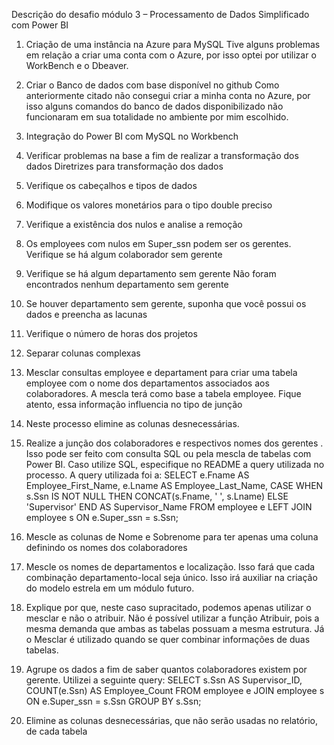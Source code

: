Descrição do desafio módulo 3 – Processamento de Dados Simplificado com Power BI
1.	Criação de uma instância na Azure para MySQL
    Tive alguns problemas em relação a criar uma conta com o Azure, por isso optei por utilizar o WorkBench e o Dbeaver.
2.	Criar o Banco de dados com base disponível no github
    Como anteriormente citado não consegui criar a minha conta no Azure, por isso alguns comandos do banco de dados disponibilizado não funcionaram em sua totalidade no ambiente por mim escolhido.
3.	Integração do Power BI com MySQL no Workbench
4.	Verificar problemas na base a fim de realizar a transformação dos dados
Diretrizes para transformação dos dados
1.	Verifique os cabeçalhos e tipos de dados
2.	Modifique os valores monetários para o tipo double preciso
3.	Verifique a existência dos nulos e analise a remoção
4.	Os employees com nulos em Super_ssn podem ser os gerentes. Verifique se há algum colaborador sem gerente
5.	Verifique se há algum departamento sem gerente
      Não foram encontrados nenhum departamento sem gerente
6.	Se houver departamento sem gerente, suponha que você possui os dados e preencha as lacunas
7.	Verifique o número de horas dos projetos
8.	Separar colunas complexas
9.	Mesclar consultas employee e departament para criar uma tabela employee com o nome dos departamentos associados aos colaboradores. A mescla terá como base a tabela employee. Fique atento, essa informação influencia no tipo de junção
10.	Neste processo elimine as colunas desnecessárias. 
11.	Realize a junção dos colaboradores e respectivos nomes dos gerentes . Isso pode ser feito com consulta SQL ou pela mescla de tabelas com Power BI. Caso utilize SQL, especifique no README a query utilizada no processo.
  A query utilizada foi a: 
       SELECT e.Fname AS Employee_First_Name,
             e.Lname AS Employee_Last_Name,
             CASE 
                 WHEN s.Ssn IS NOT NULL THEN CONCAT(s.Fname, ' ', s.Lname)
                 ELSE 'Supervisor'
             END AS Supervisor_Name
      FROM employee e
      LEFT JOIN employee s ON e.Super_ssn = s.Ssn; 

12.	Mescle as colunas de Nome e Sobrenome para ter apenas uma coluna definindo os nomes dos colaboradores
13.	Mescle os nomes de departamentos e localização. Isso fará que cada combinação departamento-local seja único. Isso irá auxiliar na criação do modelo estrela em um módulo futuro.
14.	Explique por que, neste caso supracitado, podemos apenas utilizar o mesclar e não o atribuir. 
  Não é possível utilizar a função Atribuir, pois a mesma demanda que ambas as tabelas possuam a mesma estrutura.
  Já o Mesclar é utilizado quando se quer combinar informações de duas tabelas.

15.	Agrupe os dados a fim de saber quantos colaboradores existem por gerente.
    Utilizei a seguinte query:
    SELECT s.Ssn AS Supervisor_ID,
           COUNT(e.Ssn) AS Employee_Count
    FROM employee e
    JOIN employee s ON e.Super_ssn = s.Ssn
    GROUP BY s.Ssn;
16.	Elimine as colunas desnecessárias, que não serão usadas no relatório, de cada tabela
